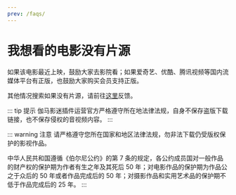 ```yaml
---
prev: /faqs/
---
```


# 我想看的电影没有片源

如果该电影最近上映，鼓励大家去影院看；如果爱奇艺、优酷、腾讯视频等国内流媒体平台有正版，也鼓励大家购买会员支持正版。

其他情况搜索如果没有片源，请前往[这里](https://support.qq.com/products/316535)反馈。

::: tip 提示
伽马影迷插件运营官方严格遵守所在地法律法规，自身不保存盗版下载链接，也不保存侵权的音视频内容。
:::

::: warning 注意
请严格遵守您所在国家和地区法律法规，勿非法下载仍受版权保护的影视作品。

中华人民共和国遵循《伯尔尼公约》的第 7 条的规定，各公约成员国对一般作品的财产权的保护期为作者有生之年及其死后 50 年；对电影作品的保护期为作品公之于众后的 50 年或者作品完成后的 50 年；对摄影作品和实用艺术品的保护期不低于作品完成后的 25 年。
:::
